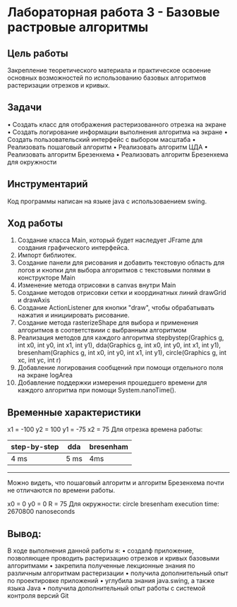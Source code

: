 # Лабораторная работа 3 - Базовые растровые алгоритмы
## Цель работы
Закрепление теоретического
материала и практическое освоение основных возможностей по использованию базовых алгоритмов растеризации отрезков и кривых.
## Задачи
• Создать класс для отображения растеризованного отрезка на экране
• Создать логирование информации выполнения алгоритма на экране
• Создать пользовательский интерфейс с выбором масштаба
• Реализовать пошаговый алгоритм
• Реализовать алгоритм ЦДА
• Реализовать алгоритм Брезенхема
• Реализовать алгоритм Брезенхема для окружности
## Инструментарий
Код программы написан на языке java с использоваением swing.
## Ход работы
1. Создание класса Main, который будет наследует JFrame для создания графического интерфейса.
2. Импорт библиотек.
3. Создание панели для рисования и добавить текстовую область для логов и кнопки для выбора алгоритмов с текстовыми полями в конструкторе Main
4. Изменение метода отрисовки в canvas внутри Main
5. Создание методов отрисовки сетки и координатных линий drawGrid и drawAxis
6. Создание ActionListener для кнопки "draw", чтобы обрабатывать нажатия и инициировать рисование.
7. Создание метода rasterizeShape для выбора и применения алгоритмов в соответствиии с выбранным алгоритмом
8. Реализация методов для каждого алгоритма stepbystep(Graphics g, int x0, int y0, int x1, int y1),
dda(Graphics g, int x0, int y0, int x1, int y1),
bresenham(Graphics g, int x0, int y0, int x1, int y1),
circle(Graphics g, int xc, int yc, int r)
9. Добавление логирования сообщений при помощи отдельного поля на экране logArea
10. Добавление поддержки измерения прошедшего времени для каждого
алгоритма при помощи System.nanoTime().
## Временные характеристики
x1 = -100 y2 = 100
y1 = -75 x2 = 75
Для отрезка времена работы:

|step-by-step | dda      | bresenham |
|-------------|----------|-----------|
|4 ms         |5 ms      | 4ms       |
---
Можно видеть, что пошаговый алгоритм и алгоритм Брезенхема почти не отличаются по времени работы.

x0 = 0
y0 = 0
R = 75
Для окружности:
circle bresenham execution time: 2670800 nanoseconds
## Вывод:
В ходе выполнения данной работы я:
• создалф приложение, позволяющее проводить растеризацию отрезков и
кривых базовыми алгоритмами
• закрепила полученные лекционные знания по различным алгоритмам
растеризации
• получила дополнительный опыт по проектировке приложений
• углубила знания java.swing, а также языка Java
• получилa дополнительный опыт работы с системой контроля версий Git




